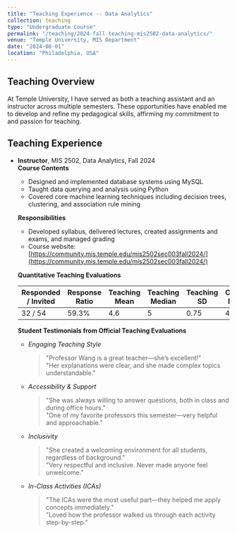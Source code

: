 ```yaml
---
title: "Teaching Experience -- Data Analytics"
collection: teaching
type: "Undergraduate Course"
permalink: "/teaching/2024-fall-teaching-mis2502-data-analytics/"
venue: "Temple University, MIS Department"
date: "2024-08-01"    
location: "Philadelphia, USA"
---
```


## Teaching Overview
At Temple University, I have served as both a teaching assistant and an instructor across multiple semesters. These opportunities have enabled me to develop and refine my pedagogical skills, affirming my commitment to and passion for teaching.

## Teaching Experience
- **Instructor**, MIS 2502, Data Analytics, Fall 2024  
  **Course Contents**  
  - Designed and implemented database systems using MySQL  
  - Taught data querying and analysis using Python  
  - Covered core machine learning techniques including decision trees, clustering, and association rule mining  

  **Responsibilities**  
  - Developed syllabus, delivered lectures, created assignments and exams, and managed grading  
  - Course website: [https://community.mis.temple.edu/mis2502sec003fall2024/](https://community.mis.temple.edu/mis2502sec003fall2024/)  

  **Quantitative Teaching Evaluations**  

  | Responded / Invited | Response Ratio | Teaching Mean | Teaching Median | Teaching SD | Course Mean | Course Median | Course SD |
  |--------------------|---------------|---------------|----------------|-------------|-------------|---------------|-----------|
  | 32 / 54            | 59.3%         | 4.6           | 5              | 0.75        | 4.4         | 4.5           | 0.8       |

  

  **Student Testimonials from Official Teaching Evaluations**  

  - *Engaging Teaching Style*  
    > "Professor Wang is a great teacher—she’s excellent!"  
    > "Her explanations were clear, and she made complex topics understandable."

  - *Accessibility & Support*  
    > "She was always willing to answer questions, both in class and during office hours."  
    > "One of my favorite professors this semester—very helpful and approachable."

  - *Inclusivity*  
    > "She created a welcoming environment for all students, regardless of background."  
    > "Very respectful and inclusive. Never made anyone feel unwelcome."

  - *In-Class Activities (ICAs)*  
    > "The ICAs were the most useful part—they helped me apply concepts immediately."  
    > "Loved how the professor walked us through each activity step-by-step."
